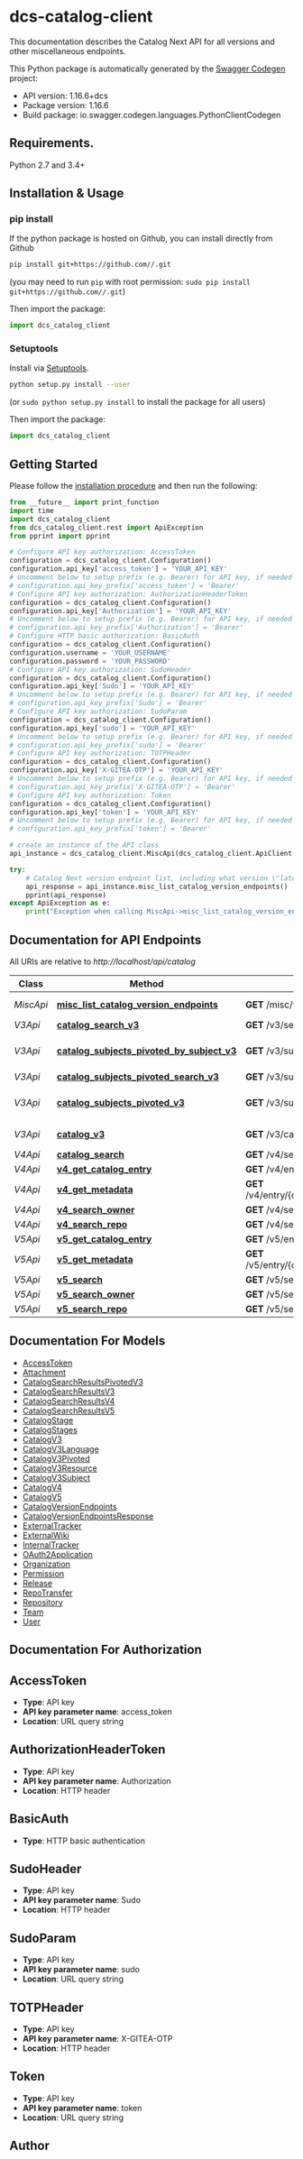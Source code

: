 # dcs-catalog-client
This documentation describes the Catalog Next API for all versions and other miscellaneous endpoints.

This Python package is automatically generated by the [Swagger Codegen](https://github.com/swagger-api/swagger-codegen) project:

- API version: 1.16.6+dcs
- Package version: 1.16.6
- Build package: io.swagger.codegen.languages.PythonClientCodegen

## Requirements.

Python 2.7 and 3.4+

## Installation & Usage
### pip install

If the python package is hosted on Github, you can install directly from Github

```sh
pip install git+https://github.com//.git
```
(you may need to run `pip` with root permission: `sudo pip install git+https://github.com//.git`)

Then import the package:
```python
import dcs_catalog_client 
```

### Setuptools

Install via [Setuptools](http://pypi.python.org/pypi/setuptools).

```sh
python setup.py install --user
```
(or `sudo python setup.py install` to install the package for all users)

Then import the package:
```python
import dcs_catalog_client
```

## Getting Started

Please follow the [installation procedure](#installation--usage) and then run the following:

```python
from __future__ import print_function
import time
import dcs_catalog_client
from dcs_catalog_client.rest import ApiException
from pprint import pprint

# Configure API key authorization: AccessToken
configuration = dcs_catalog_client.Configuration()
configuration.api_key['access_token'] = 'YOUR_API_KEY'
# Uncomment below to setup prefix (e.g. Bearer) for API key, if needed
# configuration.api_key_prefix['access_token'] = 'Bearer'
# Configure API key authorization: AuthorizationHeaderToken
configuration = dcs_catalog_client.Configuration()
configuration.api_key['Authorization'] = 'YOUR_API_KEY'
# Uncomment below to setup prefix (e.g. Bearer) for API key, if needed
# configuration.api_key_prefix['Authorization'] = 'Bearer'
# Configure HTTP basic authorization: BasicAuth
configuration = dcs_catalog_client.Configuration()
configuration.username = 'YOUR_USERNAME'
configuration.password = 'YOUR_PASSWORD'
# Configure API key authorization: SudoHeader
configuration = dcs_catalog_client.Configuration()
configuration.api_key['Sudo'] = 'YOUR_API_KEY'
# Uncomment below to setup prefix (e.g. Bearer) for API key, if needed
# configuration.api_key_prefix['Sudo'] = 'Bearer'
# Configure API key authorization: SudoParam
configuration = dcs_catalog_client.Configuration()
configuration.api_key['sudo'] = 'YOUR_API_KEY'
# Uncomment below to setup prefix (e.g. Bearer) for API key, if needed
# configuration.api_key_prefix['sudo'] = 'Bearer'
# Configure API key authorization: TOTPHeader
configuration = dcs_catalog_client.Configuration()
configuration.api_key['X-GITEA-OTP'] = 'YOUR_API_KEY'
# Uncomment below to setup prefix (e.g. Bearer) for API key, if needed
# configuration.api_key_prefix['X-GITEA-OTP'] = 'Bearer'
# Configure API key authorization: Token
configuration = dcs_catalog_client.Configuration()
configuration.api_key['token'] = 'YOUR_API_KEY'
# Uncomment below to setup prefix (e.g. Bearer) for API key, if needed
# configuration.api_key_prefix['token'] = 'Bearer'

# create an instance of the API class
api_instance = dcs_catalog_client.MiscApi(dcs_catalog_client.ApiClient(configuration))

try:
    # Catalog Next version endpoint list, including what version \"latest\" points to
    api_response = api_instance.misc_list_catalog_version_endpoints()
    pprint(api_response)
except ApiException as e:
    print("Exception when calling MiscApi->misc_list_catalog_version_endpoints: %s\n" % e)

```

## Documentation for API Endpoints

All URIs are relative to *http://localhost/api/catalog*

Class | Method | HTTP request | Description
------------ | ------------- | ------------- | -------------
*MiscApi* | [**misc_list_catalog_version_endpoints**](docs/MiscApi.md#misc_list_catalog_version_endpoints) | **GET** /misc/versions | Catalog Next version endpoint list, including what version \&quot;latest\&quot; points to
*V3Api* | [**catalog_search_v3**](docs/V3Api.md#catalog_search_v3) | **GET** /v3/search | Catalog v3 search
*V3Api* | [**catalog_subjects_pivoted_by_subject_v3**](docs/V3Api.md#catalog_subjects_pivoted_by_subject_v3) | **GET** /v3/subjects/{subject}.json | Catalog v3 listing pivoted on subject by a given subject (e.g. /v3/subjects/Open_Bible_Stories.json)
*V3Api* | [**catalog_subjects_pivoted_search_v3**](docs/V3Api.md#catalog_subjects_pivoted_search_v3) | **GET** /v3/subjects/search | Catalog v3 search pivoted by subject/language
*V3Api* | [**catalog_subjects_pivoted_v3**](docs/V3Api.md#catalog_subjects_pivoted_v3) | **GET** /v3/subjects/pivoted.json | Catalog v3 listing pivoted by subject/language, back-port of https://api.door43.org/v3/subjects/pivoted.json
*V3Api* | [**catalog_v3**](docs/V3Api.md#catalog_v3) | **GET** /v3/catalog.json | Catalog v3 listing by language, back-port of https://api.door43.org/v3/catalog.json
*V4Api* | [**catalog_search**](docs/V4Api.md#catalog_search) | **GET** /v4/search | Catalog search
*V4Api* | [**v4_get_catalog_entry**](docs/V4Api.md#v4_get_catalog_entry) | **GET** /v4/entry/{owner}/{repo}/{tag} | Catalog entry
*V4Api* | [**v4_get_metadata**](docs/V4Api.md#v4_get_metadata) | **GET** /v4/entry/{owner}/{repo}/{tag}/metadata | Catalog entry metadata (manifest.yaml in JSON format)
*V4Api* | [**v4_search_owner**](docs/V4Api.md#v4_search_owner) | **GET** /v4/search/{owner} | Catalog search by owner
*V4Api* | [**v4_search_repo**](docs/V4Api.md#v4_search_repo) | **GET** /v4/search/{owner}/{repo} | Catalog search by repo
*V5Api* | [**v5_get_catalog_entry**](docs/V5Api.md#v5_get_catalog_entry) | **GET** /v5/entry/{owner}/{repo}/{tag} | Catalog entry
*V5Api* | [**v5_get_metadata**](docs/V5Api.md#v5_get_metadata) | **GET** /v5/entry/{owner}/{repo}/{tag}/metadata | Catalog entry metadata (manifest.yaml in JSON format)
*V5Api* | [**v5_search**](docs/V5Api.md#v5_search) | **GET** /v5/search | Catalog search
*V5Api* | [**v5_search_owner**](docs/V5Api.md#v5_search_owner) | **GET** /v5/search/{owner} | Catalog search by owner
*V5Api* | [**v5_search_repo**](docs/V5Api.md#v5_search_repo) | **GET** /v5/search/{owner}/{repo} | Catalog search by repo


## Documentation For Models

 - [AccessToken](docs/AccessToken.md)
 - [Attachment](docs/Attachment.md)
 - [CatalogSearchResultsPivotedV3](docs/CatalogSearchResultsPivotedV3.md)
 - [CatalogSearchResultsV3](docs/CatalogSearchResultsV3.md)
 - [CatalogSearchResultsV4](docs/CatalogSearchResultsV4.md)
 - [CatalogSearchResultsV5](docs/CatalogSearchResultsV5.md)
 - [CatalogStage](docs/CatalogStage.md)
 - [CatalogStages](docs/CatalogStages.md)
 - [CatalogV3](docs/CatalogV3.md)
 - [CatalogV3Language](docs/CatalogV3Language.md)
 - [CatalogV3Pivoted](docs/CatalogV3Pivoted.md)
 - [CatalogV3Resource](docs/CatalogV3Resource.md)
 - [CatalogV3Subject](docs/CatalogV3Subject.md)
 - [CatalogV4](docs/CatalogV4.md)
 - [CatalogV5](docs/CatalogV5.md)
 - [CatalogVersionEndpoints](docs/CatalogVersionEndpoints.md)
 - [CatalogVersionEndpointsResponse](docs/CatalogVersionEndpointsResponse.md)
 - [ExternalTracker](docs/ExternalTracker.md)
 - [ExternalWiki](docs/ExternalWiki.md)
 - [InternalTracker](docs/InternalTracker.md)
 - [OAuth2Application](docs/OAuth2Application.md)
 - [Organization](docs/Organization.md)
 - [Permission](docs/Permission.md)
 - [Release](docs/Release.md)
 - [RepoTransfer](docs/RepoTransfer.md)
 - [Repository](docs/Repository.md)
 - [Team](docs/Team.md)
 - [User](docs/User.md)


## Documentation For Authorization


## AccessToken

- **Type**: API key
- **API key parameter name**: access_token
- **Location**: URL query string

## AuthorizationHeaderToken

- **Type**: API key
- **API key parameter name**: Authorization
- **Location**: HTTP header

## BasicAuth

- **Type**: HTTP basic authentication

## SudoHeader

- **Type**: API key
- **API key parameter name**: Sudo
- **Location**: HTTP header

## SudoParam

- **Type**: API key
- **API key parameter name**: sudo
- **Location**: URL query string

## TOTPHeader

- **Type**: API key
- **API key parameter name**: X-GITEA-OTP
- **Location**: HTTP header

## Token

- **Type**: API key
- **API key parameter name**: token
- **Location**: URL query string


## Author




